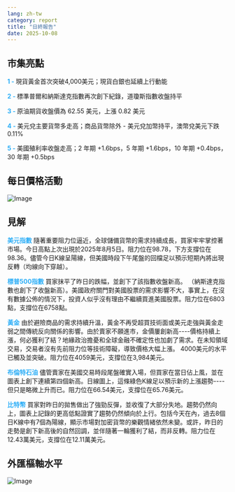 ```yaml
---
lang: zh-tw
category: report
title: "日終報告"
date: 2025-10-08
---
```



<h2>市集亮點</h2>
<strong style="color: #2caef7;">1 - </strong> 現貨黃金首次突破4,000美元；現貨白銀也延續上行動能

<strong style="color: #2caef7;">2 - </strong> 標準普爾和納斯達克指數再次創下紀錄，道瓊斯指數收盤持平

<strong style="color: #2caef7;">3 - </strong> 原油期貨收盤價為 62.55 美元，上漲 0.82 美元

<strong style="color: #2caef7;">4 - </strong> 美元兌主要貨幣多走高；商品貨幣除外 - 美元兌加幣持平，澳幣兌美元下跌 0.11%

<strong style="color: #2caef7;">5 - </strong> 美國殖利率收盤走高；2 年期 +1.6bps，5 年期 +1.6bps，10 年期 +0.4bps，30 年期 +0.5bps



<h2>每日價格活動</h2>
<img src="https://markleighedu.github.io/img/Oct-2025/08-Oct-2025/price.jpg" alt="Image"/>

<h2>見解</h2>
<strong style="color: #2caef7;">美元指數</strong> 隨著重要阻力位逼近，全球儲備貨幣的需求持續成長，買家牢牢掌控著市場。今日高點上次出現於2025年8月5日。阻力位在98.78，下方支撐位在98.36。儘管今日K線呈陽線，但美國時段下午尾盤的回檔足以預示短期內將出現反轉（均線向下穿越）。

<strong style="color: #2caef7;">標普500指數</strong> 買家抹平了昨日的跌幅，並創下了該指數收盤新高。 （納斯達克指數也創下了收盤新高）。美國政府關門對美國股票的需求影響不大，事實上，在沒有數據公佈的情況下，投資人似乎沒有理由不繼續買進美國股票。阻力位在6803點，支撐位在6758點。

<strong style="color: #2caef7;">黃金</strong> 由於避險商品的需求持續升溫，黃金不再受超買技術面或美元走強與黃金走弱之間傳統反向關係的影響。由於賣家不願進市，金價屢創新高----價格持續上漲，何必獲利了結？地緣政治擔憂和全球金融不確定性也加劇了需求。在未知領域交易，交易者沒有先前阻力位等技術障礙，導致價格大幅上漲。 4000美元的水平已觸及並突破。阻力位在4059美元，支撐位在3,984美元。

<strong style="color: #2caef7;">布倫特石油</strong> 儘管賣家在美國交易時段尾盤確實入場，但買家在當日佔上風，並在圖表上創下連續第四個新高。日線圖上，這條綠色K線足以預示新的上漲趨勢----但只是略微上升而已。阻力位在66.54美元，支撐位在65.76美元。

<strong style="color: #2caef7;">比特幣</strong> 買家對昨日的拋售做出了強勁反彈，並收復了大部分失地。趨勢仍然向上，圖表上記錄的更高低點證實了趨勢仍然傾向於上行。包括今天在內，過去8個日K線中有7個為陽線，顯示市場對加密貨幣的樂觀情緒依然未變。或許，昨日的走勢是創下新高後的自然回調，並伴隨著一輪獲利了結，而非反轉。阻力位在12.43萬美元，支撐位在12.11萬美元。



<h2>外匯樞軸水平</h2>
<img src="https://markleighedu.github.io/img/Oct-2025/08-Oct-2025/pivot.jpg" alt="Image"/>